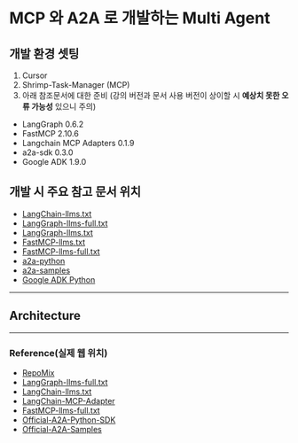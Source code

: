 # MCP 와 A2A 로 개발하는 Multi Agent

## 개발 환경 셋팅

1) Cursor
2) Shrimp-Task-Manager (MCP)
3) 아래 참조문서에 대한 준비
  (강의 버전과 문서 사용 버전이 상이할 시 **예상치 못한 오류 가능성** 있으니 주의)

- LangGraph 0.6.2
- FastMCP 2.10.6
- Langchain MCP Adapters 0.1.9
- a2a-sdk 0.3.0
- Google ADK 1.9.0

## 개발 시 주요 참고 문서 위치

- [LangChain-llms.txt](/docs/langchain-llms.txt)
- [LangGraph-llms-full.txt](/docs/langgraph-llms-full_0.6.2.txt)
- [LangGraph-llms.txt](/docs/langgraph-llms_0.6.2.txt)
- [FastMCP-llms.txt](/docs/fastmcp-llms_2.10.6.txt)
- [FastMCP-llms-full.txt](/docs/fastmcp-llms-full_2.10.6.txt)
- [a2a-python](/docs/a2a-python_0.3.0.txt)
- [a2a-samples](/docs/a2a-samples.txt)
- [Google ADK Python](/docs/adk-python_1.9.0.txt)

---

## Architecture



---

### Reference(실제 웹 위치)

- [RepoMix](https://repomix.com/)
- [LangGraph-llms-full.txt](https://langchain-ai.github.io/langgraph/llms-full.txt)
- [LangChain-llms.txt](https://python.langchain.com/llms.txt)
- [LangChain-MCP-Adapter](https://github.com/langchain-ai/langchain-mcp-adapters)
- [FastMCP-llms-full.txt](https://gofastmcp.com/llms-full.txt)
- [Official-A2A-Python-SDK](https://github.com/a2aproject/a2a-python)
- [Official-A2A-Samples](https://github.com/a2aproject/a2a-samples)
